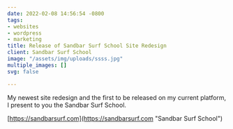 ```yaml
---
date: 2022-02-08 14:56:54 -0800
tags:
- websites
- wordpress
- marketing
title: Release of Sandbar Surf School Site Redesign
client: Sandbar Surf School
image: "/assets/img/uploads/ssss.jpg"
multiple_images: []
svg: false

---
```

My newest site redesign and the first to be released on my current platform, I present to you the Sandbar Surf School.

[https://sandbarsurf.com](https://sandbarsurf.com "Sandbar Surf School")